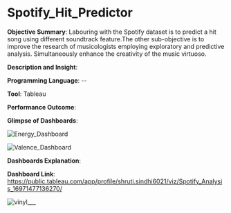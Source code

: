 # Spotify_Hit_Predictor
**Objective Summary**: Labouring with the Spotify dataset is to predict a hit song using different soundtrack feature.The other sub-objective is to improve the research of musicologists employing exploratory and predictive analysis. Simultaneously enhance the creativity of the music virtuoso. 


**Description and Insight**:


**Programming Language**:  --

**Tool**: Tableau


**Performance Outcome**:


**Glimpse of Dashboards**:

![Energy_Dashboard](https://github.com/user-attachments/assets/09698702-a481-4ab4-90e3-d2079b80242d)


![Valence_Dashboard](https://github.com/user-attachments/assets/23a9fe95-71e7-40c1-a776-6afbc7ce4a2c)


**Dashboards Explanation**: 


**Dashboard Link**: https://public.tableau.com/app/profile/shruti.sindhi6021/viz/Spotify_Analysis_16971477136270/


![vinyl___](https://github.com/user-attachments/assets/408fd118-fe26-47bd-bf24-5700c4ad6b78)
